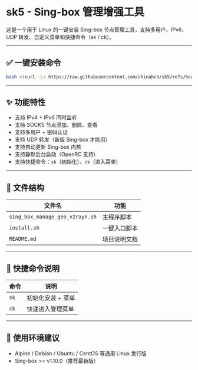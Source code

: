 
# sk5 - Sing-box 管理增强工具

这是一个用于 Linux 的一键安装 Sing-box 节点管理工具，支持多用户、IPv6、UDP 转发、自定义菜单和快捷命令（sk / ck）。

---

## ✅ 一键安装命令

```bash
bash <(curl -Ls https://raw.githubusercontent.com/chinahch/sk5/refs/heads/main/install.sh)
```

---

## ✨ 功能特性

- 支持 IPv4 + IPv6 同时监听
- 支持 SOCKS 节点添加、删除、查看
- 支持多用户 + 密码认证
- 支持 UDP 转发（新版 Sing-box 才能用）
- 支持自动更新 Sing-box 内核
- 支持静默后台启动（OpenRC 支持）
- 支持快捷命令：`sk`（初始化）、`ck`（进入菜单）

---

## 📂 文件结构

| 文件名 | 功能 |
|--------|------|
| `sing_box_manage_geo_v2rayn.sh` | 主程序脚本 |
| `install.sh` | 一键入口脚本 |
| `README.md` | 项目说明文档 |

---

## 🧰 快捷命令说明

| 命令 | 说明 |
|------|------|
| `sk` | 初始化安装 + 菜单 |
| `ck` | 快速进入管理菜单 |

---

## 📘 使用环境建议

- Alpine / Debian / Ubuntu / CentOS 等通用 Linux 发行版
- Sing-box >= v1.10.0（推荐最新版）
